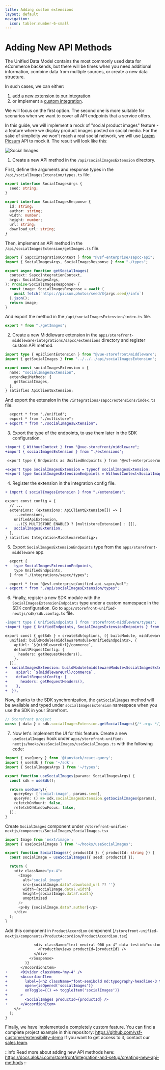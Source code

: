 ```yaml
---
title: Adding custom extensions
layout: default
navigation:
  icon: tabler:number-6-small
---
```


# Adding New API Methods

The Unified Data Model contains the most commonly used data for eCommerce backends, but there will be times when you need additional information, combine data from multiple sources, or create a new data structure. 

In such cases, we can either:

1. [add a new extension to our integration](https://docs.alokai.com/storefront/integration-and-setup/creating-new-api-methods)
2. or implement a [custom integration](https://docs.alokai.com/integrations/custom/quick-start).

We will focus on the first option. The second one is more suitable for scenarios when we want to cover all API endpoints that a service offers.

In this guide, we will implement a mock of "social product images" feature - a feature where we display product images posted on social media. For the sake of simplicity we won't reach a real social network, we will use [Lorem Picsum](https://picsum.photos/) API to mock it. The result will look like this:

![Social Images](./images/social-images.webp)

1. Create a new API method in the `/api/socialImagesExtension` directory.

First, define the arguments and response types in the `/api/socialImagesExtension/types.ts` file.

<!-- Related code: https://github.com/vsf-customer/extensibility-demo/blob/main/apps/storefront-middleware/api/socialImagesExtension/types.ts -->
```ts [/api/socialImagesExtension/types.ts]
export interface SocialImagesArgs {
  seed: string;
}

export interface SocialImagesResponse {
  id: string;
  author: string;
  width: number;
  height: number;
  url: string;
  download_url: string;
}
```

Then, implement an API method in the `/api/socialImagesExtension/getImages.ts` file.

<!-- Related code: https://github.com/vsf-customer/extensibility-demo/blob/main/apps/storefront-middleware/api/socialImagesExtension/getImages.ts#L4 -->
```ts
import { SapccIntegrationContext } from "@vsf-enterprise/sapcc-api";
import { SocialImagesArgs, SocialImagesResponse } from "./types";

export async function getSocialImages(
  context: SapccIntegrationContext,
  args: SocialImagesArgs,
): Promise<SocialImagesResponse> {
  const image: SocialImagesResponse = await (
    await fetch(`https://picsum.photos/seed/${args.seed}/info`)
  ).json();
  return image;
}
```

And export the method in the `/api/socialImagesExtension/index.ts` file.

<!-- Related code: https://github.com/vsf-customer/extensibility-demo/blob/main/apps/storefront-middleware/api/socialImagesExtension/index.ts -->
```ts [/api/myExtension/index.ts]
export * from "./getImages";
```

2. Create a new Middleware extension in the `apps/storefront-middleware/integrations/sapcc/extensions` directory and register custom API method.

<!-- Related code: https://github.com/vsf-customer/extensibility-demo/blob/main/apps/storefront-middleware/integrations/sapcc/extensions/socialImagesExtension.ts -->
```ts [apps/storefront-middleware/integrations/sapcc/extensions/socialImagesExtension.ts]
import type { ApiClientExtension } from "@vue-storefront/middleware";
import { getSocialImages } from "../../../api/socialImagesExtension";

export const socialImagesExtension = {
  name: "socialImagesExtension",
  extendApiMethods: {
    getSocialImages,
  },
} satisfies ApiClientExtension;
```

And export the extension in the `/integrations/sapcc/extensions/index.ts` file.

<!-- Related code: https://github.com/vsf-customer/extensibility-demo/blob/main/apps/storefront-middleware/integrations/sapcc/extensions/index.ts -->
```diff [/integrations/sapcc/extensions/index.ts]
  export * from "./unified";
  export * from "./multistore";
+ export * from "./socialImagesExtension";
```

3. Export the type of the endpoints, to use them later in the SDK configuration.

<!-- Related code: https://github.com/vsf-customer/extensibility-demo/blob/main/apps/storefront-middleware/integrations/sapcc/types.ts -->
```diff [apps/storefront-middleware/integrations/sapcc/types.ts]
+import { WithoutContext } from "@vue-storefront/middleware";
+import { socialImagesExtension } from "./extensions";

 export type { Endpoints as UnifiedEndpoints } from "@vsf-enterprise/unified-api-sapcc";

+export type SocialImagesExtension = typeof socialImagesExtension;
+export type SocialImagesExtensionEndpoints = WithoutContext<SocialImagesExtension["extendApiMethods"]>;
```

4. Register the extension in the integration config file.

<!-- Related code: https://github.com/vsf-customer/extensibility-demo/blob/main/apps/storefront-middleware/integrations/sapcc/config.ts#L52 -->
```diff [apps/storefront-middleware/integrations/sapcc/config.ts]
+ import { socialImagesExtension } from "./extensions";

export const config = {
  // ...
  extensions: (extensions: ApiClientExtension[]) => [
    ...extensions,
    unifiedApiExtension,
    ...(IS_MULTISTORE_ENABLED ? [multistoreExtension] : []),
+   socialImagesExtension,
  ],
} satisfies Integration<MiddlewareConfig>;
```

5. Export `SocialImagesExtensionEndpoints` type from the `apps/storefront-middleware` app.

<!-- Related code: https://github.com/vsf-customer/extensibility-demo/blob/main/apps/storefront-middleware/integrations/sapcc/types.ts -->
```diff [apps/storefront-middleware/types.ts]
  export {
+   type SocialImagesExtensionEndpoints,
    type UnifiedEndpoints,
  } from "./integrations/sapcc/types";

  export * from "@vsf-enterprise/unified-api-sapcc/udl";
+ export * from "./api/socialImagesExtension/types";
```

6. Finally, register a new SDK module with the `SocialImagesExtensionEndpoints` type under a custom namespace in the SDK
configuration. Go to `apps/storefront-unified-nextjs/sdk/sdk.config.ts` file.

<!-- Related code: https://github.com/vsf-customer/extensibility-demo/blob/main/apps/storefront-unified-nextjs/sdk/sdk.config.ts#L30 -->
```diff [apps/storefront-unified-nextjs/sdk/sdk.config.ts]
-import type { UnifiedEndpoints } from 'storefront-middleware/types';
+import type { UnifiedEndpoints, SocialImagesExtensionEndpoints } from 'storefront-middleware/types';

export const { getSdk } = createSdk(options, ({ buildModule, middlewareModule, middlewareUrl, getRequestHeaders }) => ({
  unified: buildModule(middlewareModule<UnifiedEndpoints>, {
    apiUrl: `${middlewareUrl}/commerce`,
    defaultRequestConfig: {
      headers: getRequestHeaders(),
    },
  }),
+  socialImagesExtension: buildModule(middlewareModule<SocialImagesExtensionEndpoints>, {
+    apiUrl: `${middlewareUrl}/commerce`,
+    defaultRequestConfig: {
+      headers: getRequestHeaders(),
+    },
+  }),
```

Now, thanks to the SDK synchronization, the `getSocialImages` method will be available and typed under `socialImagesExtension`
namespace when you use the SDK in your Storefront.

```ts
// Storefront project
const { data } = sdk.socialImagesExtension.getSocialImages({/* args */});
```

7. Now let's implement the UI for this feature. Create a new `useSocialImages` hook under `apps/storefront-unified-nextjs/hooks/useSocialImages/useSocialImages.ts` with the following code:

<!-- Related code: https://github.com/vsf-customer/extensibility-demo/blob/main/apps/storefront-unified-nextjs/hooks/useSocialImages/useSocialImages.ts -->
```ts [apps/storefront-unified-nextjs/hooks/useSocialImages/useSocialImages.ts]
import { useQuery } from '@tanstack/react-query';
import { useSdk } from '~/sdk';
import { SocialImagesArgs } from '~/types';

export function useSocialImages(params: SocialImagesArgs) {
  const sdk = useSdk();

  return useQuery({
    queryKey: ['social-image', params.seed],
    queryFn: () => sdk.socialImagesExtension.getSocialImages(params),
    refetchOnMount: false,
    refetchOnWindowFocus: false,
  });
}
```

Create `SocialImages` component under `/storefront-unified-nextjs/components/SocialImages/SocialImages.tsx`

<!-- Related code: https://github.com/vsf-customer/extensibility-demo/blob/main/apps/storefront-unified-nextjs/components/SocialImages/SocialImages.tsx -->
```ts [/storefront-unified-nextjs/components/SocialImages/SocialImages.tsx]
import Image from 'next/image';
import { useSocialImages } from '~/hooks/useSocialImages';

export function SocialImages({ productId }: { productId: string }) {
  const socialImage = useSocialImages({ seed: productId });

  return (
    <div className="px-4">
      <Image
        alt="social image"
        src={socialImage.data?.download_url ?? ''}
        width={socialImage.data?.width}
        height={socialImage.data?.width}
        unoptimized
      />
      <p>By {socialImage.data?.author}</p>
    </div>
  );
}
```

Add this component in `ProductAccordion` component (`/storefront-unified-nextjs/components/ProductAccordion/ProductAccordion.tsx`)

<!-- Related code: https://github.com/vsf-customer/extensibility-demo/blob/main/apps/storefront-unified-nextjs/components/ProductAccordion/ProductAccordion.tsx#L69 -->
```diff [/storefront-unified-nextjs/components/ProductAccordion/ProductAccordion.tsx]
             <div className="text-neutral-900 px-4" data-testid="customer-reviews">
               <ProductReviews productId={productId} />
             </div>
           </Suspense>
         )}
       </AccordionItem>
+      <Divider className="my-4" />
+      <AccordionItem
+        label={<h2 className="font-semibold md:typography-headline-3 typography-headline-4">Social Images</h2>}
+        open={isOpened('socialImages')}
+        onToggle={() => toggleItem('socialImages')}
+      >
+        <SocialImages productId={productId} />
+      </AccordionItem>
    </>
  );
}
```

Finally, we have implemented a completely custom feature. You can find a complete project example in this repository:
<https://github.com/vsf-customer/extensibility-demo>
If you want to get access to it, contact our [sales team](https://docs.alokai.com/enterprise).


::info
Read more about adding new API methods here: https://docs.alokai.com/storefront/integration-and-setup/creating-new-api-methods
::
